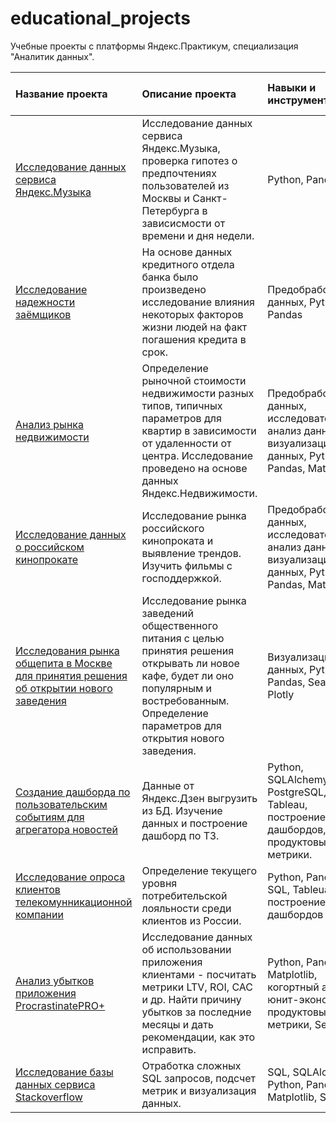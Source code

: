 # educational_projects

Учебные проекты с платформы Яндекс.Практикум, специализация "Аналитик данных".


|    Название проекта    |                 Описание проекта                            | Навыки и инструменты | Сфера проводимого анализа|
|:-----------------------|:-------------------------------------------------------------|:--------------------|:-------------|
| [Исследование данных сервиса Яндекс.Музыка](yandex_music) | Исследование данных сервиса Яндекс.Музыка, проверка гипотез о предпочтениях пользователей из Москвы и Санкт-Петербурга в зависисмости от времени и дня недели. | Python, Pandas |Интернет-сервисы, стриминговые сервисы|
|[Исследование надежности заёмщиков](borrower_bank)|На основе данных кредитного отдела банка было произведено исследование влияния некоторых факторов жизни людей на факт погашения кредита в срок.| Предобработка данных, Python, Pandas|Банковская сфера, кредитование|
|[Анализ рынка недвижимости](yandex_estate)|Определение рыночной стоимости недвижимости разных типов, типичных параметров для квартир в зависимости от удаленности от центра. Исследование проведено на основе данных Яндекс.Недвижимости.|Предобработка данных, исследовательский анализ данных, визуализация данных, Python, Pandas, Matplotllib|Интернет-сервисы, площадки объявлений|
|[Исследование данных о российском кинопрокате](film_distribution)|Исследование рынка российского кинопроката и выявление трендов. Изучить фильмы с господдержкой.|Предобработка данных, исследовательский анализ данных, визуализация данных, Python, Pandas, Matplotllib|Оффлайн, кинематограф, стриминговые сервисы|
|[Исследования рынка общепита в Москве для принятия решения об открытии нового заведения](public_catering)|Исследование рынка заведений общественного питания с целью принятия решения открывать ли новое кафе, будет ли оно популярным и востребованным. Определение параметров для открытия нового заведения.|Визуализаци данных, Python, Pandas, Seaborn, Plotly|Стартапы, бизнес, оффлайн|
|[Создание дашборда по пользовательским событиям для агрегатора новостей](yandex_dzen)| Данные от Яндекс.Дзен выгрузить из БД. Изучение данных и построение дашборд по ТЗ.|Python, SQLAlchemy, PostgreSQL, dash, Tableau, построение дашбордов, продуктовые метрики.|Интернет-сервисы, площадки объявлений|
|[Исследование опроса клиентов телекомунникационной компании](NPS)|Определение текущего уровня потребительской лояльности среди клиентов из России.|Python, Pandas, SQL, Tableua, построение дашбордов|Телеком|
|[Анализ убытков приложения ProcrastinatePRO+](application_analysis)|Исследование данных об использовании приложения клиентами - посчитать метрики LTV, ROI, CAC и др. Найти причину убытков за последние месяцы и дать рекомендации, как это исправить.| Python, Pandas, Matplotlib, когортный анализ, юнит-экономика, продуктовые метрики, Seaborn|Интернет-сервисы, стартапы|
|[Исследование базы данных сервиса Stackoverflow](sql_project)|Отработка сложных SQL запросов, подсчет метрик и визуализация данных.|SQL, SQLAlchemy, Python, Pandas, Matplotlib, Seaborn|Интернет-сервисы, социальные сети|
